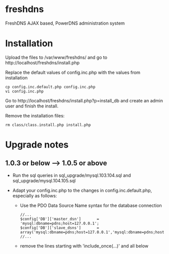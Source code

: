 freshdns
========

FreshDNS AJAX based, PowerDNS administration system


# Installation
Upload the files to /var/www/freshdns/ and go to http://localhost/freshdns/install.php

Replace the default values of config.inc.php with the values from installation 

    cp config.inc.default.php config.inc.php
    vi config.inc.php

Go to http://localhost/freshdns/install.php?p=install_db and create an admin user and finish the install.

Remove the installation files:

    rm class/class.install.php install.php


# Upgrade notes

## 1.0.3 or below --> 1.0.5 or above

  * Run the sql queries in sql_upgrade/mysql.103.104.sql and sql_upgrade/mysql.104.105.sql

  * Adapt your config.inc.php to the changes in config.inc.default.php, especially as follows:
    
    * Use the PDO Data Source Name syntax for the database connection
    
          //...
          $config['DB']['master_dsn']		= 'mysql:dbname=pdns;host=127.0.0.1';
          $config['DB']['slave_dsns']		= array('mysql:dbname=pdns;host=127.0.0.1','mysql:dbname=pdns;host=127.0.0.1');
          //...
        
    * remove the lines starting with 'include_once(...)' and all below




